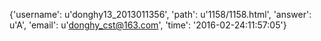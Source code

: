 {'username': u'donghy13_2013011356', 'path': u'1158/1158.html', 'answer': u'A', 'email': u'donghy_cst@163.com', 'time': '2016-02-24:11:57:05'}